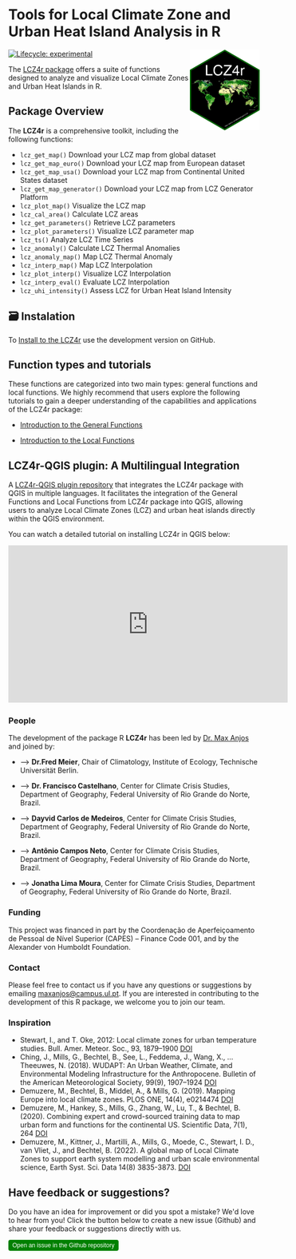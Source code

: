 # Tools for Local Climate Zone and Urban Heat Island Analysis in R

<img align="right" src="https://github.com/ByMaxAnjos/LCZ4r/blob/main/inst/figures/logo.png?raw=true" alt="logo" width="140"> 

  <!-- badges: start -->
  [![Lifecycle: experimental](https://img.shields.io/badge/lifecycle-experimental-orange.svg)](https://lifecycle.r-lib.org/articles/stages.html#experimental)
  <!-- badges: end -->

The [LCZ4r package](https://github.com/ByMaxAnjos/LCZ4r) offers a suite of functions designed to analyze and visualize Local Climate Zones and Urban Heat Islands in R.


## Package Overview

The **LCZ4r** is a comprehensive toolkit, including the following functions: 

* `lcz_get_map()`  Download your LCZ map from global dataset
* `lcz_get_map_euro()` Download your LCZ map from European dataset
* `lcz_get_map_usa()`  Download your LCZ map from Continental United States dataset
* `lcz_get_map_generator()`  Download your LCZ map from LCZ Generator Platform
* `lcz_plot_map()`  Visualize the LCZ map 
* `lcz_cal_area()`  Calculate LCZ areas 
* `lcz_get_parameters()`  Retrieve LCZ parameters
* `lcz_plot_parameters()`  Visualize LCZ parameter map
* `lcz_ts()`  Analyze LCZ Time Series
* `lcz_anomaly()`  Calculate LCZ Thermal Anomalies
* `lcz_anomaly_map()`  Map LCZ Thermal Anomaly
* `lcz_interp_map()`  Map LCZ Interpolation
* `lcz_plot_interp()`  Visualize LCZ Interpolation
* `lcz_interp_eval()`  Evaluate LCZ Interpolation
* `lcz_uhi_intensity()`  Assess LCZ for Urban Heat Island Intensity


## 🗃️ Instalation 

To [Install to the LCZ4r](https://bymaxanjos.github.io/LCZ4r/articles/instalation_lcz4r.html) use the development version on GitHub.

## Function types and tutorials 

These functions are categorized into two main types: general functions and local functions. We highly recommend that users explore the following tutorials to gain a deeper understanding of the capabilities and applications of the LCZ4r package:

* [Introduction to the General Functions](https://bymaxanjos.github.io/LCZ4r/articles/Introd_general_LCZ4r.html)

* [Introduction to the Local Functions](https://bymaxanjos.github.io/LCZ4r/articles/Introd_local_LCZ4r.html) 


##  LCZ4r-QGIS plugin: A Multilingual Integration

A [LCZ4r-QGIS plugin repository](https://bymaxanjos.github.io/LCZ4r/articles/Introd_QGIS_LCZ4r.html) that integrates the LCZ4r package with QGIS in multiple languages. It facilitates the integration of the General Functions and Local Functions from LCZ4r package into QGIS, allowing users to analyze Local Climate Zones (LCZ) and urban heat islands directly within the QGIS environment.

You can watch a detailed tutorial on installing LCZ4r in QGIS below:
<!-- Embedded Video -->
<iframe width="560" height="315" 
        src="https://www.youtube.com/embed/RalGSgx8v2Q" 
        title="LCZ4r Installation Tutorial" 
        frameborder="0" allow="accelerometer; autoplay; clipboard-write; encrypted-media; gyroscope; picture-in-picture" 
        allowfullscreen></iframe>

### People

The development of the package R **LCZ4r** has been led by [Dr. Max Anjos](https://www.researchgate.net/profile/Max-Anjos/research) and joined by:

* –> **Dr.Fred Meier**, Chair of Climatology, Institute of Ecology, Technische Universität Berlin.

* –> **Dr. Francisco Castelhano**, Center for Climate Crisis Studies, Department of Geography, Federal University of Rio Grande do Norte, Brazil.

* –> **Dayvid Carlos de Medeiros**, Center for Climate Crisis Studies, Department of Geography, Federal University of Rio Grande do Norte, Brazil.

* –> **Antônio Campos Neto**, Center for Climate Crisis Studies, Department of Geography, Federal University of Rio Grande do Norte, Brazil.

* –> **Jonatha Lima Moura**, Center for Climate Crisis Studies, Department of Geography, Federal University of Rio Grande do Norte, Brazil.


### Funding

This project was financed in part by the Coordenação de Aperfeiçoamento de Pessoal de Nível Superior (CAPES) – Finance Code 001, and by the Alexander von Humboldt Foundation.

### Contact

Please feel free to contact us if you have any questions or suggestions by emailing [maxanjos\@campus.ul.pt](mailto:maxanjos@campus.ul.pt). If you are interested in contributing to the development of this R package, we welcome you to join our team.

### Inspiration

* Stewart, I., and T. Oke, 2012: Local climate zones for urban temperature studies. Bull. Amer. Meteor. Soc., 93, 1879–1900 [DOI](https://doi.org/10.1175/BAMS-D-11-00019.1)
* Ching, J., Mills, G., Bechtel, B., See, L., Feddema, J., Wang, X., … Theeuwes, N. (2018). WUDAPT: An Urban Weather, Climate, and Environmental Modeling Infrastructure for the Anthropocene. Bulletin of the American Meteorological Society, 99(9), 1907–1924 [DOI](https://doi.org/10.1175/BAMS-D-16-0236.1)
* Demuzere, M., Bechtel, B., Middel, A., & Mills, G. (2019). Mapping Europe into local climate zones. PLOS ONE, 14(4), e0214474 [DOI](https://doi.org/10.1371/journal.pone.0214474)
* Demuzere, M., Hankey, S., Mills, G., Zhang, W., Lu, T., & Bechtel, B. (2020). Combining expert and crowd-sourced training data to map urban form and functions for the continental US. Scientific Data, 7(1), 264 [DOI](https://doi.org/10.1038/s41597-020-00605-z)
* Demuzere, M., Kittner, J., Martilli, A., Mills, G., Moede, C., Stewart, I. D., van Vliet, J., and Bechtel, B. (2022). A global map of Local Climate Zones to support earth system modelling and urban scale environmental science, Earth Syst. Sci. Data 14(8) 3835-3873. [DOI](https://doi.org/10.5194/essd-14-3835-2022)

## Have feedback or suggestions?
Do you have an idea for improvement or did you spot a mistake? We'd love to hear from you! Click the button below to create a new issue (Github) and share your feedback or suggestions directly with us.

<button type="button" class="btn" style="background-color: #008000; color: white; padding: .25rem .5rem; font-size: .75rem; border: none; border-radius: .25rem;">
  <a href='https://github.com/ByMaxAnjos/LCZ4r/issues/new' style="text-decoration: none; color: white;">
    Open an issue in the Github repository
  </a>
</button>


